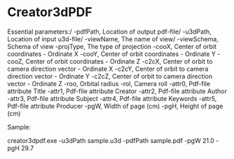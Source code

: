 # Creator3dPDF

Essential parameters:/
    -pdfPath,       Location of output pdf-file/
    -u3dPath,       Location of input u3d-file/
    -viewName,      The name of view/
    -viewSchema,    Schema of view
    -projType,      The type of projection
    -cooX,          Center of orbit coordinates - Ordinate X
    -cooY,          Center of orbit coordinates - Ordinate Y
    -cooZ,          Center of orbit coordinates - Ordinate Z
    -c2cX,          Center of orbit to camera direction vector - Ordinate X
    -c2cY,          Center of orbit to camera direction vector - Ordinate Y
    -c2cZ,          Center of orbit to camera direction vector - Ordinate Z
    -roo,           Orbital radius
    -rol,           Camera roll
    -attr0,         Pdf-file attribute Title
    -attr1,         Pdf-file attribute Creator
    -attr2,         Pdf-file attribute Author
    -attr3,         Pdf-file attribute Subject
    -attr4,         Pdf-file attribute Keywords
    -attr5,         Pdf-file attribute Producer
    -pgW,           Width of page (cm)
    -pgH,           Height of page (cm)
    
Sample:

creator3dpdf.exe -u3dPath sample.u3d -pdfPath sample.pdf -pgW 21.0 -pgH 29.7
